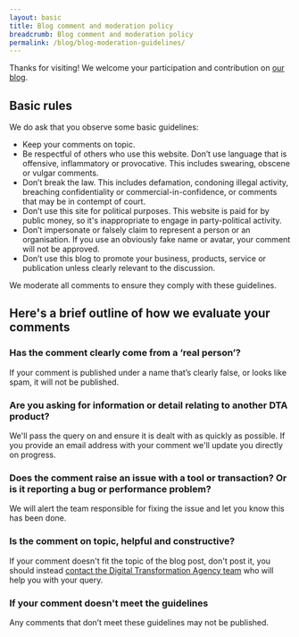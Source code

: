 ```yaml
---
layout: basic
title: Blog comment and moderation policy
breadcrumb: Blog comment and moderation policy
permalink: /blog/blog-moderation-guidelines/
---
```


Thanks for visiting! We welcome your participation and contribution on [our blog](/blog/).

## Basic rules

We do ask that you observe some basic guidelines:

* Keep your comments on topic.
* Be respectful of others who use this website. Don’t use language that is offensive, inflammatory or provocative. This includes swearing, obscene or vulgar comments.
* Don’t break the law. This includes defamation, condoning illegal activity, breaching confidentiality or commercial-in-confidence, or comments that may be in contempt of court.
* Don’t use this site for political purposes. This website is paid for by public money, so it's inappropriate to engage in party-political activity.
* Don’t impersonate or falsely claim to represent a person or an organisation. If you use an obviously fake name or avatar, your comment will not be approved.
* Don’t use this blog to promote your business, products, service or publication unless clearly relevant to the discussion.

We moderate all comments to ensure they comply with these guidelines. 

## Here's a brief outline of how we evaluate your comments

### Has the comment clearly come from a ‘real person’?

If your comment is published under a name that’s clearly false, or looks like spam, it will not be published.

### Are you asking for information or detail relating to another DTA product?

We'll pass the query on and ensure it is dealt with as quickly as possible. If you provide an email address with your comment we'll update you directly on progress.

### Does the comment raise an issue with a tool or transaction? Or is it reporting a bug or performance problem?

We will alert the team responsible for fixing the issue and let you know this has been done.

### Is the comment on topic, helpful and constructive?

If your comment doesn't fit the topic of the blog post, don't post it, you should instead [contact the Digital Transformation Agency team](/contact/) who will help you with your query.

### If your comment doesn't meet the guidelines
Any comments that don’t meet these guidelines may not be published.
